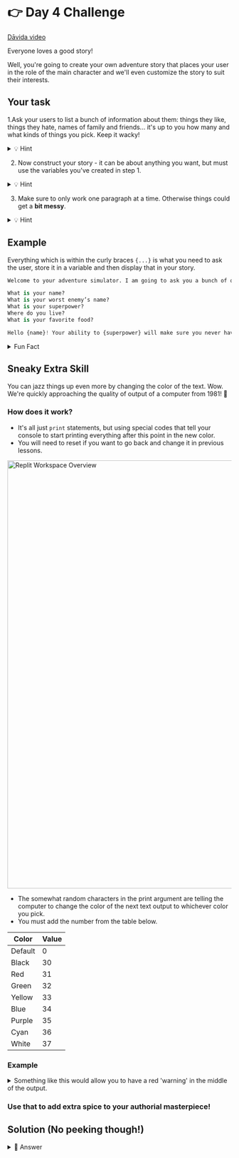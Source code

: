 # 👉 Day 4 Challenge

<a href="https://www.youtube.com/watch?v=oakgvGNYQoQ" target="_blank">Dāvida video</a>

Everyone loves a good story!

Well, you're going to create your own adventure story that places your user in the role of the main character and we'll even customize the story to suit their interests.

## Your task

1.Ask your users to list a bunch of information about them: things they like, things they hate, names of family and friends... it's up to you how many and what kinds of things you pick. Keep it wacky!

<details>
<summary>💡 Hint</summary>

Think about variables and `input`.

</details>

2. Now construct your story - it can be about anything you want, but must use the variables you've created in step 1.

<details>
<summary>💡 Hint</summary>

Remember concatenation and the use of `,` and `""`.

</details>

3. Make sure to only work one paragraph at a time. Otherwise things could get a **bit messy**.

<details>
<summary>💡 Hint</summary>

Using `print()` can help add spaces.

</details>

## Example

Everything which is within the curly braces `{...}` is what you need to ask the user, store it in a variable and then display that in your story.

```python
Welcome to your adventure simulator. I am going to ask you a bunch of questions and then create an epic story with you as the star!

What is your name?
What is your worst enemy’s name?
What is your superpower?
Where do you live?
What is your favorite food?

Hello {name}! Your ability to {superpower} will make sure you never have to look at {worst enemy’s name} again. Go eat {your favorite food} as you walk down the streets of {where you live} and use {superpower} for good and not evil!
```

<details>
<summary>Fun Fact</summary>

This exact thing is how those custom books you can buy are generated - the only difference is that those are printed and shipped to your grandma for her birthday for a lot of money. Hey, maybe you can be the one charging that big price after the 100 days of code?

</details>

## Sneaky Extra Skill

You can jazz things up even more by changing the color of the text. Wow. We're quickly approaching the quality of output of a computer from 1981! 😬

### How does it work?

- It's all just `print` statements, but using special codes that tell your console to start printing everything after this point in the new color.
- You will need to reset if you want to go back and change it in previous lessons.

<img id="image" id="image" src="assets/day04.png" alt="Replit Workspace Overview" width="960">

- The somewhat random characters in the print argument are telling the computer to change the color of the next text output to whichever color you pick.
- You must add the number from the table below.

| Color   | Value |
| ------- | ----- |
| Default | 0     |
| Black   | 30    |
| Red     | 31    |
| Green   | 32    |
| Yellow  | 33    |
| Blue    | 34    |
| Purple  | 35    |
| Cyan    | 36    |
| White   | 37    |

### Example

<details>
<summary>Something like this would allow you to have a red 'warning' in the middle of the output.</summary>

```python
print("Uh, oh, you've been given a", "\033[31m", "warning", "\033[0m", "for being a bad, bad person.")
```

</details>

### Use that to add extra spice to your authorial masterpiece!

## Solution (No peeking though!)

<details>
<summary>👀 Answer</summary>

```python
print("Welcome to your Adventure Story Simulator.")
print ()
print("I am going to ask you a bunch of questions and then create an epic story with you as the star.")
print()
name = input("What is your name? ")
print()
enemyName = input("What is your enemy's name? ")
print()
superPower = input("What is your super power? ")
print()
live = input("Where do you live? ")
print()
food = input("What is your favorite food? ")
print()
print("Hello", name, "Your ability to", superPower, "will make sure you never have to look at", enemyName, "again." "Go eat", food, "as you walk down the streets of", live, "and use", superPower, "for good and not evil!")
```

</details>
